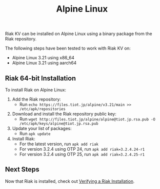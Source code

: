 ﻿---
title_supertext: "Installing on"
title: "Alpine Linux"
description: "installing Riak on Alpine Linux"
project: "riak_kv"
project_version: "3.2.4"
lastmod: 2025-01-26T00:00:00-00:00
sitemap:
  priority: 0.2
menu:
  riak_kv-3.2.4:
    name: "Alpine Linux"
    identifier: "installing_alpine_linux"
    weight: 301
    parent: "installing"
since: 3.0.9
version_history:
  in: "3.0.9+"
toc: true
aliases:
  - /riak/3.2.4/ops/building/installing/installing-on-alpine-linux
  - /riak/kv/3.2.4/ops/building/installing/installing-on-alpine-linux
  - /riak/3.2.4/installing/alpine-linux/
  - /riak/kv/3.2.4/installing/alpine-linux/
---

[security index]: {{<baseurl>}}riak/kv/3.2.4/using/security/
[install source erlang]: {{<baseurl>}}riak/kv/3.2.4/setup/installing/source/erlang
[install verify]: {{<baseurl>}}riak/kv/3.2.4/setup/installing/verify

Riak KV can be installed on Alpine Linux using a binary
package from the Riak repository.

The following steps have been tested to work with Riak KV on:

* Alpine Linux 3.21 using x86_64
* Alpine Linux 3.21 using aarch64

## Riak 64-bit Installation

To install Riak on Alpine Linux:

1. Add the Riak repository:
   * Run `echo https://files.tiot.jp/alpine/v3.21/main >> /etc/apk/repositories`
2. Download and install the Riak repository public key:
   * Run `wget http://files.tiot.jp/alpine/alpine@tiot.jp.rsa.pub -O /etc/apk/keys/alpine@tiot.jp.rsa.pub`
3. Update your list of packages:
   * Run `apk update`
4. Install Riak:
   * For the latest version, run `apk add riak`
   * For version 3.2.4 using OTP 24, run `apk add riak=3.2.4.24-r1`
   * For version 3.2.4 using OTP 25, run `apk add riak=3.2.4.25-r1`



## Next Steps

Now that Riak is installed, check out [Verifying a Riak Installation][install verify].
